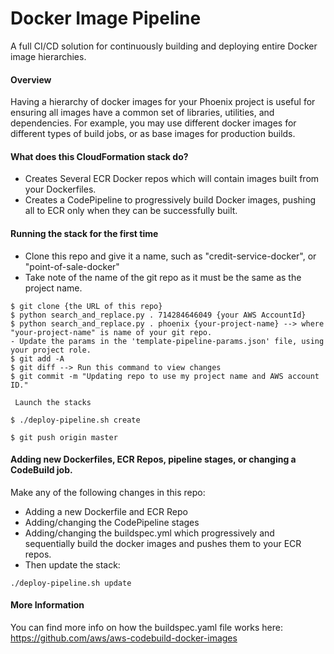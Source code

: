 # Docker Image Pipeline
A full CI/CD solution for continuously building and deploying entire Docker image hierarchies.

#### Overview
Having a hierarchy of docker images for your Phoenix project is useful for ensuring all images
have a common set of libraries, utilities, and dependencies. For example, you may use different
docker images for different types of build jobs, or as base images for production builds.

#### What does this CloudFormation stack do?
* Creates Several ECR Docker repos which will contain images built from your Dockerfiles.
* Creates a CodePipeline to progressively build Docker images, pushing all
  to ECR only when they can be successfully built.

#### Running the stack for the first time
* Clone this repo and give it a name, such as "credit-service-docker", or "point-of-sale-docker"
* Take note of the name of the git repo as it must be the same as the project name.

```
$ git clone {the URL of this repo}
$ python search_and_replace.py . 714284646049 {your AWS AccountId}
$ python search_and_replace.py . phoenix {your-project-name} --> where "your-project-name" is name of your git repo.
- Update the params in the 'template-pipeline-params.json' file, using your project role.
$ git add -A
$ git diff --> Run this command to view changes
$ git commit -m "Updating repo to use my project name and AWS account ID."

 Launch the stacks

$ ./deploy-pipeline.sh create

$ git push origin master
```

#### Adding new Dockerfiles, ECR Repos, pipeline stages, or changing a CodeBuild job.
Make any of the following changes in this repo:
* Adding a new Dockerfile and ECR Repo
* Adding/changing the CodePipeline stages
* Adding/changing the buildspec.yml which progressively and sequentially build the docker images and pushes them to your ECR repos.
* Then update the stack:

```
./deploy-pipeline.sh update
```

#### More Information
You can find more info on how the buildspec.yaml file works here:
https://github.com/aws/aws-codebuild-docker-images
